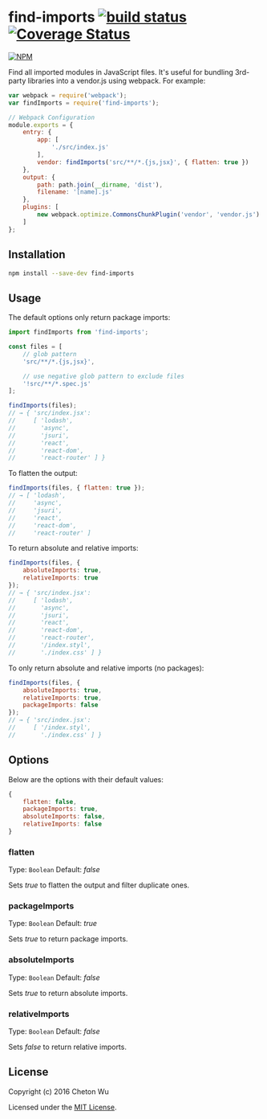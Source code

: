# find-imports [![build status](https://travis-ci.org/cheton/find-imports.svg?branch=master)](https://travis-ci.org/cheton/find-imports) [![Coverage Status](https://coveralls.io/repos/github/cheton/find-imports/badge.svg?branch=master)](https://coveralls.io/github/cheton/find-imports?branch=master)

[![NPM](https://nodei.co/npm/find-imports.png?downloads=true&stars=true)](https://nodei.co/npm/find-imports/)

Find all imported modules in JavaScript files. It's useful for bundling 3rd-party libraries into a vendor.js using webpack. For example:

```js
var webpack = require('webpack');
var findImports = require('find-imports');

// Webpack Configuration
module.exports = {
    entry: {
        app: [
            './src/index.js'
        ],
        vendor: findImports('src/**/*.{js,jsx}', { flatten: true })
    },
    output: {
        path: path.join(__dirname, 'dist'),
        filename: '[name].js'
    },
    plugins: [
        new webpack.optimize.CommonsChunkPlugin('vendor', 'vendor.js')
    ]
};
```

## Installation

```bash
npm install --save-dev find-imports
```

## Usage
The default options only return package imports:
```js
import findImports from 'find-imports';

const files = [
    // glob pattern
    'src/**/*.{js,jsx}',

    // use negative glob pattern to exclude files
    '!src/**/*.spec.js'
];

findImports(files);
// → { 'src/index.jsx':
//     [ 'lodash',
//       'async',
//       'jsuri',
//       'react',
//       'react-dom',
//       'react-router' ] }
```

To flatten the output:
```js
findImports(files, { flatten: true });
// → [ 'lodash',
//     'async',
//     'jsuri',
//     'react',
//     'react-dom',
//     'react-router' ]

```

To return absolute and relative imports:
```js
findImports(files, {
    absoluteImports: true,
    relativeImports: true
});
// → { 'src/index.jsx':
//     [ 'lodash',
//       'async',
//       'jsuri',
//       'react',
//       'react-dom',
//       'react-router',
//       '/index.styl',
//       './index.css' ] }
```

To only return absolute and relative imports (no packages):
```js
findImports(files, {
    absoluteImports: true,
    relativeImports: true,
    packageImports: false
});
// → { 'src/index.jsx':
//     [ '/index.styl',
//       './index.css' ] }
```

## Options
Below are the options with their default values:
```js
{
    flatten: false,
    packageImports: true,
    absoluteImports: false,
    relativeImports: false
}
```

### flatten
Type: `Boolean` Default: <i>false</i>

Sets <i>true</i> to flatten the output and filter duplicate ones.

### packageImports
Type: `Boolean` Default: <i>true</i>

Sets <i>true</i> to return package imports.

### absoluteImports
Type: `Boolean` Default: <i>false</i>

Sets <i>true</i> to return absolute imports.

### relativeImports
Type: `Boolean` Default: <i>false</i>

Sets <i>false</i> to return relative imports.

## License

Copyright (c) 2016 Cheton Wu

Licensed under the [MIT License](LICENSE).
